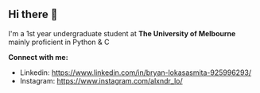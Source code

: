 ## Hi there 👋
I'm a 1st year undergraduate student at **The University of Melbourne**
mainly proficient in Python & C

**Connect with me:**
- Linkedin: https://www.linkedin.com/in/bryan-lokasasmita-925996293/
- Instagram: https://www.instagram.com/alxndr_lo/
<!--
**Lokasasmita/lokasasmita** is a ✨ _special_ ✨ repository because its `README.md` (this file) appears on your GitHub profile.

Here are some ideas to get you started:

- 🔭 I’m currently working on ...
- 🌱 I’m currently learning ...
- 👯 I’m looking to collaborate on ...
- 🤔 I’m looking for help with ...
- 💬 Ask me about ...
- 📫 How to reach me: ...
- 😄 Pronouns: ...
- ⚡ Fun fact: ...
-->
